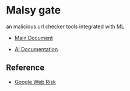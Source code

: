 # Malsy gate

an malicious url checker tools integrated with ML

- [Main Document](./docs/README.md)

- [AI Documentation](./ai/readme.md)

## Reference

- [Google Web Risk](https://cloud.google.com/security/products/web-risk)